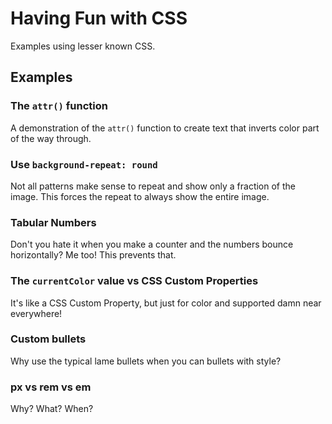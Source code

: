 Having Fun with CSS
=================

Examples using lesser known CSS.

## Examples

### The `attr()` function

A demonstration of the `attr()` function to create text that inverts color part of the way through.

### Use `background-repeat: round`

Not all patterns make sense to repeat and show only a fraction of the image. This forces the repeat to always show the entire image.

### Tabular Numbers

Don't you hate it when you make a counter and the numbers bounce horizontally? Me too! This prevents that.

### The `currentColor` value vs CSS Custom Properties

It's like a CSS Custom Property, but just for color and supported damn near everywhere!

### Custom bullets

Why use the typical lame bullets when you can bullets with style?

### px vs rem vs em

Why? What? When?
